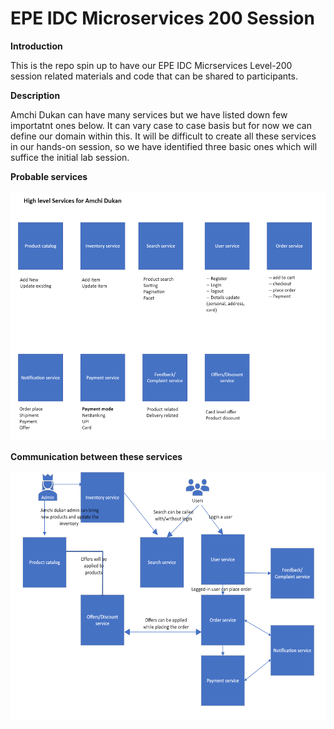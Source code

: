 # EPE IDC Microservices 200 Session

**Introduction**
<p>This is the repo spin up to have our EPE IDC Micrservices Level-200 session related materials and code that can be shared to participants.<p>

**Description**
<p> Amchi Dukan can have many services but we have listed down few importatnt ones below. It can vary case to case basis but for now we can define our domain within this. It will be difficult to create all these services in our hands-on session, so we have identified three basic ones which will suffice the initial lab session. </p>

**Probable services**
<p align="center">
  <img src="services.png" height="400" width="850" title="hover text">
</p>

**Communication between these services**

<p align="center">
  <img src="arch.png" height="400" width="850" title="hover text">
</p>